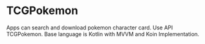 # TCGPokemon
Apps can search and download pokemon character card. Use API TCGPokemon. Base language is Kotlin with MVVM and Koin Implementation. 
